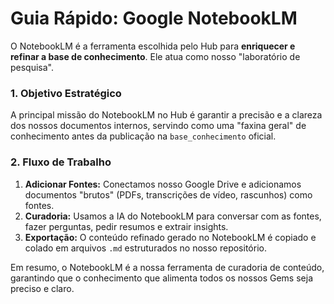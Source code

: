 # Guia Rápido: Google NotebookLM

O NotebookLM é a ferramenta escolhida pelo Hub para **enriquecer e refinar a base de conhecimento**. Ele atua como nosso "laboratório de pesquisa".

### 1. Objetivo Estratégico
A principal missão do NotebookLM no Hub é garantir a precisão e a clareza dos nossos documentos internos, servindo como uma "faxina geral" de conhecimento antes da publicação na `base_conhecimento` oficial.

### 2. Fluxo de Trabalho
1.  **Adicionar Fontes:** Conectamos nosso Google Drive e adicionamos documentos "brutos" (PDFs, transcrições de vídeo, rascunhos) como fontes.
2.  **Curadoria:** Usamos a IA do NotebookLM para conversar com as fontes, fazer perguntas, pedir resumos e extrair insights.
3.  **Exportação:** O conteúdo refinado gerado no NotebookLM é copiado e colado em arquivos `.md` estruturados no nosso repositório.

Em resumo, o NotebookLM é a nossa ferramenta de curadoria de conteúdo, garantindo que o conhecimento que alimenta todos os nossos Gems seja preciso e claro.
